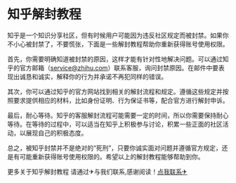 # 知乎解封教程

知乎是一个知识分享社区，但有时候用户可能因为违反社区规定而被封禁。如果你不小心被封禁了，不要慌张，下面是一些解封教程帮助你重新获得账号使用权限。

首先，你需要明确知道被封禁的原因，这样才能有针对性地解决问题。可以通过知乎的官方邮箱（service@zhihu.com）联系客服，询问封禁原因。在邮件中要表现出诚恳和诚实，解释你的行为并承诺不再犯同样的错误。

其次，你可以通过知乎的官方网站找到相关的解封流程和规定。遵循这些规定并按照要求提供相应的材料，比如身份证明、行为保证书等，配合官方进行解封申诉。

最后，耐心等待。知乎的客服解封流程可能需要一定的时间，所以你需要保持耐心等待。在等待的过程中，可以适当在知乎上积极参与讨论，积累一些正面的社区活动，以展现自己的积极态度。

总之，被知乎封禁并不是绝对的“死刑”，只要你诚实面对问题并遵循官方规定，还是有可能重新获得账号使用权限的。希望以上的解封教程能够帮助到你。

更多关于知乎解封教程 请通过✈与我们联系,感谢阅读！[点我联系✈](https://ad.G208.com)